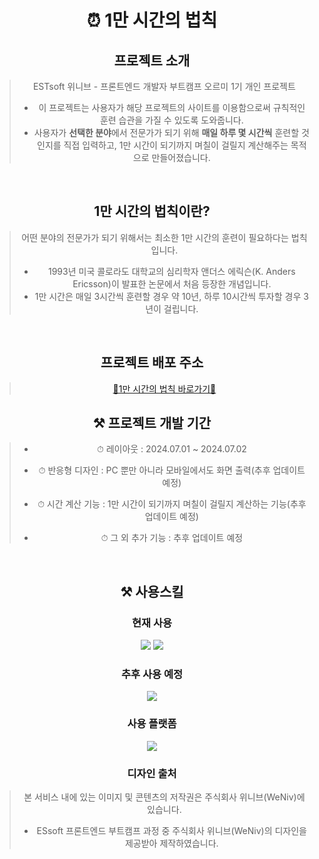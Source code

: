 <!-- ---------- ---------- ---------- ---------- ---------- 가운데 정렬1 시작 ---------- ---------- ---------- ---------- ---------- -->
<div align=center>

# ⏰ 1만 시간의 법칙
## 프로젝트 소개
> ESTsoft 위니브 - 프론트엔드 개발자 부트캠프 오르미 1기 개인 프로젝트
> * 이 프로젝트는 사용자가 해당 프로젝트의 사이트를 이용함으로써 규칙적인 훈련 습관을 가질 수 있도록 도와줍니다.
> * 사용자가 **선택한 분야**에서 전문가가 되기 위해 **매일 하루 몇 시간씩** 훈련할 것인지를 직접 입력하고,
    1만 시간이 되기까지 며칠이 걸릴지 계산해주는 목적으로 만들어졌습니다.
<br>

## 1만 시간의 법칙이란?
> 어떤 분야의 전문가가 되기 위해서는 최소한 1만 시간의 훈련이 필요하다는 법칙입니다.
> * 1993년 미국 콜로라도 대학교의 심리학자 앤더스 에릭슨(K. Anders Ericsson)이 발표한 논문에서 처음 등장한 개념입니다.
> * 1만 시간은 매일 3시간씩 훈련할 경우 약 10년, 하루 10시간씩 투자할 경우 3년이 걸립니다.
<br>

## 프로젝트 배포 주소
> <a href="https://yeon-seong.github.io/hour10000/html/index.html"><p>🔗1만 시간의 법칙 바로가기🔗</p></a>

## ⚒️ 프로젝트 개발 기간
  > * <p>⏱ 레이아웃 : 2024.07.01 ~ 2024.07.02</p>
  > * <p>⏱ 반응형 디자인 : PC 뿐만 아니라 모바일에서도 화면 출력(추후 업데이트 예정)</p>
  > * <p>⏱ 시간 계산 기능 : 1만 시간이 되기까지 며칠이 걸릴지 계산하는 기능(추후 업데이트 예정)</p>
  > * <p>⏱ 그 외 추가 기능 : 추후 업데이트 예정</p>
<br>

<!-- ---------- ---------- ---------- ---------- ---------- 가운데 정렬2 시작 ---------- ---------- ---------- ---------- ---------- -->
<div align=center>

## ⚒️ 사용스킬
### 현재 사용
  <img src="https://img.shields.io/badge/HTML5-E34F26?style=for-the-badge&logo=html5&logoColor=white"/>
  <img src="https://img.shields.io/badge/CSS3-1572B6?style=for-the-badge&logo=CSS3&logoColor=white">

### 추후 사용 예정
  <img src="https://img.shields.io/badge/JavaScript-F7DF1E?style=for-the-badge&logo=JavaScript&logoColor=white"/>

### 사용 플랫폼
  <img src="https://img.shields.io/badge/GitHub-100000?style=for-the-badge&logo=github&logoColor=white"/>

### 디자인 출처
> 본 서비스 내에 있는 이미지 및 콘텐츠의 저작권은 주식회사 위니브(WeNiv)에 있습니다.
  > * ESsoft 프론트엔드 부트캠프 과정 중 주식회사 위니브(WeNiv)의 디자인을 제공받아 제작하였습니다.
  
</div>
<br>
